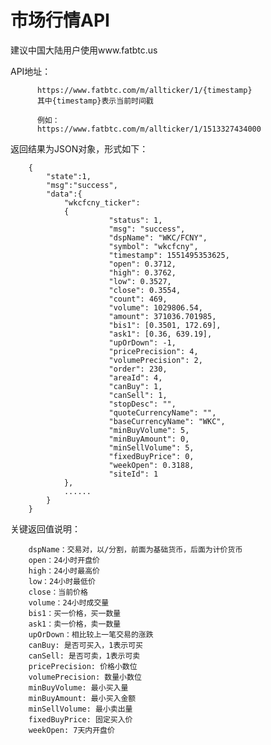 # 市场行情API

建议中国大陆用户使用www.fatbtc.us

API地址：

          https://www.fatbtc.com/m/allticker/1/{timestamp}
          其中{timestamp}表示当前时间戳

          例如：
          https://www.fatbtc.com/m/allticker/1/1513327434000

返回结果为JSON对象，形式如下：

		{
			"state":1,
			"msg":"success",
			"data":{
				"wkcfcny_ticker":
				{
					      "status": 1,
					      "msg": "success",
					      "dspName": "WKC/FCNY",
					      "symbol": "wkcfcny",
					      "timestamp": 1551495353625,
					      "open": 0.3712,
					      "high": 0.3762,
					      "low": 0.3527,
					      "close": 0.3554,
					      "count": 469,
					      "volume": 1029806.54,
					      "amount": 371036.701985,
					      "bis1": [0.3501, 172.69],
					      "ask1": [0.36, 639.19],
					      "upOrDown": -1,
					      "pricePrecision": 4,
					      "volumePrecision": 2,
					      "order": 230,
					      "areaId": 4,
					      "canBuy": 1,
					      "canSell": 1,
					      "stopDesc": "",
					      "quoteCurrencyName": "",
					      "baseCurrencyName": "WKC",
					      "minBuyVolume": 5,
					      "minBuyAmount": 0,
					      "minSellVolume": 5,
					      "fixedBuyPrice": 0,
					      "weekOpen": 0.3188,
					      "siteId": 1
				},
				......
			}
		}



关键返回值说明：

		dspName：交易对，以/分割，前面为基础货币，后面为计价货币
		open：24小时开盘价
		high：24小时最高价
		low：24小时最低价
		close：当前价格
		volume：24小时成交量
		bis1：买一价格，买一数量
		ask1：卖一价格，卖一数量
		upOrDown：相比较上一笔交易的涨跌
		canBuy: 是否可买入，1表示可买
		canSell: 是否可卖，1表示可卖
		pricePrecision: 价格小数位
		volumePrecision: 数量小数位
		minBuyVolume: 最小买入量
		minBuyAmount: 最小买入金额
		minSellVolume: 最小卖出量
		fixedBuyPrice: 固定买入价
		weekOpen: 7天内开盘价

